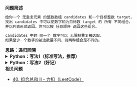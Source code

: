 <!--info
tags: [dfs, 回溯, lc100]
source: LeetCode
level: 中等
number: '0039'
name: 组合总和
companies: []
-->

> 

<summary><b>问题简述</b></summary>

```txt
给你一个 无重复元素 的整数数组 candidates 和一个目标整数 target，
找出 candidates 中可以使数字和为目标数 target 的 所有 不同组合，
并以列表形式返回。你可以按 任意顺序 返回这些组合。

candidates 中的 同一个 数字可以 无限制重复被选取。
如果至少一个数字的被选数量不同，则两种组合是不同的。
```

<!-- 
<details><summary><b>详细描述</b></summary>

```txt
```

</details>
-->

<!-- <div align="center"><img src="../../../_assets/xxx.png" height="300" /></div> -->

<summary><b>思路：递归回溯</b></summary>

<details><summary><b>Python：写法1（标准写法，推荐）</b></summary>

```python
class Solution:
    def combinationSum(self, candidates: List[int], target: int) -> List[List[int]]:

        ret = []

        def dfs(s, start, tmp):
            if s >= target:
                if s == target:
                    ret.append(tmp[:])
                return

            for i in range(start, len(candidates)):
                c = candidates[i]
                tmp.append(c)
                dfs(s + c, i, tmp)  
                # 这里传入 i 表示从 candidates 第 i 个开始取，因此可以重复
                # 组合总和II 中不能重复取，相应的要传入 i+1
                tmp.pop()

        dfs(0, 0, [])
        return ret
```

</details>

<details><summary><b>Python：写法2（好记）</b></summary>

- 本写法不保证在其他相关问题上适用；

```python
class Solution:
    def combinationSum(self, candidates: List[int], target: int) -> List[List[int]]:
        
        ret = []

        def dfs(s, tmp):
            if s >= target:
                if s == target:
                    ret.append(tmp[:])
                return
            
            for c in candidates:
                if tmp and c < tmp[-1]:  # 保证 tmp 内部有序来达到去重的目的
                    continue
                tmp.append(c)
                dfs(s + c, tmp)
                tmp.pop()
        
        dfs(0, [])
        return ret
```

</details>


<summary><b>相关问题</b></summary>

- [40. 组合总和 II - 力扣（LeetCode）](https://leetcode.cn/problems/combination-sum-ii/)
